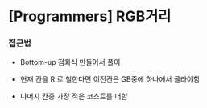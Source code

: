 # [Programmers] RGB거리

### 접근법

- Bottom-up 점화식 만들어서 풀이


- 현재 칸을 R 로 칠한다면 이전칸은 GB중에 하나에서 골라야함 
- 나머지 칸중 가장 적은 코스트를 더함